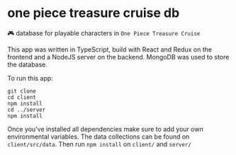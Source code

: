 # one piece treasure cruise db
🎮 database for playable characters in `One Piece Treasure Cruise`

This app was written in TypeScript, build with React and Redux on the frontend and a NodeJS server on the backend. MongoDB was used to store the database.

To run this app: 
```
git clone
cd client
npm install
cd ../server
npm install
```

Once you've installed all dependencies make sure to add your own environmental variables. The data collections can be found on `client/src/data`. Then run `npm install` on `client/` and `server/`
